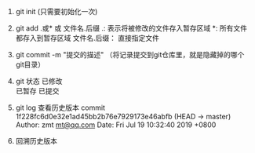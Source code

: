 1. git init (只需要初始化一次)
2. git add .或* 或 文件名.后缀
    .: 表示将被修改的文件存入暂存区域
    *: 所有文件都存入到暂存区域
    文件名.后缀： 直接指定文件
3. git commit -m "提交的描述" （将记录提交到git仓库里，就是隐藏掉的哪个git目录）

4. git 状态
    已修改  
    已暂存
    已提交
5. git log 查看历史版本
    commit 1f228fc6d0e32e1ad45bb2b76e7929173e46abfb (HEAD -> master)
    Author: zmt <mt@qq.com>
    Date:   Fri Jul 19 10:32:40 2019 +0800

6. 回溯历史版本